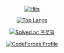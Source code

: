 <div align=center>
  
  [![Hits](https://hits.seeyoufarm.com/api/count/incr/badge.svg?url=https%3A%2F%2Fgithub.com%2Fseoin0110)](https://hits.seeyoufarm.com)
  
  [![Top Langs](https://github-readme-stats.vercel.app/api/top-langs/?username=seoin0110&langs_count=6&layout=compact&theme=dark)](https://github.com/seoin0110/seoin0110)
  
  [![Solved.ac 프로필](http://mazassumnida.wtf/api/v2/generate_badge?boj=seoin0110)](https://solved.ac/seoin0110)
  
  [![CodeForces Profile](https://cf.leed.at?id=hyungchang)](https://codeforces.com/profile/hyungchang)
</div>
<!--
**seoin0110/seoin0110** is a ✨ _special_ ✨ repository because its `README.md` (this file) appears on your GitHub profile.

Here are some ideas to get you started:

- 🔭 I’m currently working on ...
- 🌱 I’m currently learning ...
- 👯 I’m looking to collaborate on ...
- 🤔 I’m looking for help with ...
- 💬 Ask me about ...
- 📫 How to reach me: ...
- 😄 Pronouns: ...
- ⚡ Fun fact: ...
-->
